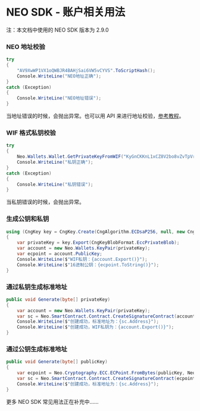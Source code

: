 # NEO SDK - 账户相关用法

注：本文档中使用的 NEO SDK 版本为 2.9.0

### NEO 地址校验

```c#
try
{
    "AV9XwWP1VX1oQWBJR4BAHjSai6VW5vCYVS".ToScriptHash();
    Console.WriteLine("NEO地址正确");
}
catch (Exception)
{
    Console.WriteLine("NEO地址错误");
}
```

当地址错误的时候，会抛出异常。也可以用 API 来进行地址校验，[参考教程](../../reference/rpc/latest-version/api/validateaddress.md)。

### WIF 格式私钥校验

```c#
try
{
    Neo.Wallets.Wallet.GetPrivateKeyFromWIF("KyGnCKKnL1xCZ8V2bo8vZvTpVrwAGnAXTmRqBEwA5JG2mqdgfgSx");
    Console.WriteLine("私钥正确");
}
catch (Exception)
{
    Console.WriteLine("私钥错误");
}
```

当私钥错误的时候，会抛出异常。

### 生成公钥和私钥

```c#
using (CngKey key = CngKey.Create(CngAlgorithm.ECDsaP256, null, new CngKeyCreationParameters { ExportPolicy = CngExportPolicies.AllowPlaintextArchiving }))
{
    var privateKey = key.Export(CngKeyBlobFormat.EccPrivateBlob);
    var account = new Neo.Wallets.KeyPair(privateKey);
    var ecpoint = account.PublicKey;
    Console.WriteLine($"WIF私钥：{account.Export()}");
    Console.WriteLine($"16进制公钥：{ecpoint.ToString()}");
}
```

### 通过私钥生成标准地址

```c#
public void Generate(byte[] privateKey)
{
    var account = new Neo.Wallets.KeyPair(privateKey);
    var sc = Neo.SmartContract.Contract.CreateSignatureContract(account.PublicKey);
    Console.WriteLine($"创建成功，标准地址为：{sc.Address}");
    Console.WriteLine($"创建成功，WIF私钥为：{account.Export()}");
}
```

### 通过公钥生成标准地址

```c#
public void Generate(byte[] publicKey)
{
    var ecpoint = Neo.Cryptography.ECC.ECPoint.FromBytes(publicKey, Neo.Cryptography.ECC.ECCurve.Secp256r1);
    var sc = Neo.SmartContract.Contract.CreateSignatureContract(ecpoint);
    Console.WriteLine($"创建成功，标准地址为：{sc.Address}");
}
```



更多 NEO SDK 常见用法正在补充中……